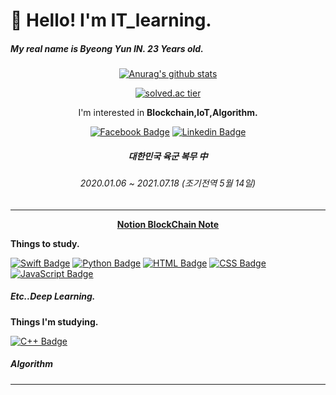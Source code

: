 # :wave: Hello! I'm IT_learning.
##### My real name is Byeong Yun IN. 23 Years old.
<div align=center>
 
 [![Anurag's github stats](https://github-readme-stats.vercel.app/api?username=ITlearning)](https://github.com/anuraghazra/github-readme-stats)  
 
 [![solved.ac tier](http://mazassumnida.wtf/api/generate_badge?boj=yo7504)](https://solved.ac/yo7504)
  
 I'm interested in **Blockchain,IoT,Algorithm.**
 

 
 
  [![Facebook Badge](https://img.shields.io/badge/facebook-1877f2?style=flat-square&logo=facebook&logoColor=white&link=https://www.facebook.com/ITIBY)](https://www.facebook.com/ITIBY)
  [![Linkedin Badge](https://img.shields.io/badge/linkedin-0077b5?style=flat-square&logo=linkedin&logoColor=white&link=https://www.linkedin.com/in/byeongyun-in)](https://www.linkedin.com/in/byeongyun-in)

  ##### 대한민국 육군 복무 中
  ###### 2020.01.06 ~ 2021.07.18 (조기전역 5월 14일)
  
  ****
  **[Notion BlockChain Note](https://www.notion.so/BlockChain-Project-93caff8955794e4aa48fdad791a80b1a)**
  </div>



<div align=left>
 
 **Things to study.**
 
 [![Swift Badge](https://img.shields.io/badge/Swift-fa7343?style=flat-square&logo=Swift&logoColor=white&link=https://developer.apple.com/kr/swift/)](https://developer.apple.com/kr/swift/)
 [![Python Badge](https://img.shields.io/badge/Python-3776AB?style=flat-square&logo=python&logoColor=white&link=https://www.python.org/)](https://www.python.org/)
 [![HTML Badge](https://img.shields.io/badge/HTML-E34F26?style=flat-square&logo=html5&logoColor=white&link=https://www.w3.org/html/logo/)](https://www.w3.org/html/logo/)
 [![CSS Badge](https://img.shields.io/badge/CSS-1572B6?style=flat-square&logo=css3&logoColor=white&link=https://www.w3.org/Style/CSS/)](https://www.w3.org/Style/CSS/)
 [![JavaScript Badge](https://img.shields.io/badge/JavaScript-F7DF1E?style=flat-square&logo=JavaScript&logoColor=black&link=https://developer.mozilla.org/ko/docs/Web/JavaScript)](https://developer.mozilla.org/ko/docs/Web/JavaScript)
 ##### Etc..Deep Learning.
 
 **Things I'm studying.**
 
 [![C++ Badge](https://img.shields.io/badge/C++-00599C?style=flat-square&logo=cplusplus&logoColor=white&link=https://isocpp.org/)](https://isocpp.org/)
 ##### Algorithm
  ****
 </div>
 

